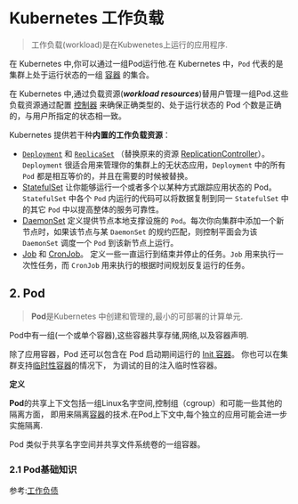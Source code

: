 # Kubernetes 工作负载

> 工作负载(workload)是在Kubwenetes上运行的应用程序.

在 Kubernetes 中,你可以通过一组Pod运行他.在 Kubernetes 中，`Pod` 代表的是集群上处于运行状态的一组 [容器](https://kubernetes.io/zh-cn/docs/concepts/overview/what-is-kubernetes/#why-containers) 的集合。

在 Kubernetes 中,通过负载资源(***workload resources***)替用户管理一组Pod.这些负载资源通过配置 [控制器](https://kubernetes.io/zh-cn/docs/concepts/architecture/controller/) 来确保正确类型的、处于运行状态的 Pod 个数是正确的，与用户所指定的状态相一致。

Kubernetes 提供若干种**内置的工作负载资源**：

- [`Deployment`](https://kubernetes.io/zh-cn/docs/concepts/workloads/controllers/deployment/) 和 [`ReplicaSet`](https://kubernetes.io/zh-cn/docs/concepts/workloads/controllers/replicaset/) （替换原来的资源 [ReplicationController](https://kubernetes.io/zh-cn/docs/reference/glossary/?all=true#term-replication-controller)）。`Deployment` 很适合用来管理你的集群上的无状态应用，`Deployment` 中的所有 `Pod` 都是相互等价的，并且在需要的时候被替换。
- [StatefulSet](https://kubernetes.io/zh-cn/docs/concepts/workloads/controllers/statefulset/) 让你能够运行一个或者多个以某种方式跟踪应用状态的 Pod。`StatefulSet` 中各个 `Pod` 内运行的代码可以将数据复制到同一 `StatefulSet` 中的其它 `Pod` 中以提高整体的服务可靠性。
- [DaemonSet](https://kubernetes.io/zh-cn/docs/concepts/workloads/controllers/daemonset/) 定义提供节点本地支撑设施的 `Pod`。每次你向集群中添加一个新节点时，如果该节点与某 `DaemonSet` 的规约匹配，则控制平面会为该 `DaemonSet` 调度一个 `Pod` 到该新节点上运行。
- [Job](https://kubernetes.io/zh-cn/docs/concepts/workloads/controllers/job/) 和 [CronJob](https://kubernetes.io/zh-cn/docs/concepts/workloads/controllers/cron-jobs/)。 定义一些一直运行到结束并停止的任务。`Job` 用来执行一次性任务，而 `CronJob` 用来执行的根据时间规划反复运行的任务。

## 2. Pod

> **Pod**是Kubernetes 中创建和管理的,最小的可部署的计算单元.

Pod中有一组(一个或单个容器),这些容器共享存储,网络,以及容器声明.

除了应用容器，Pod 还可以包含在 Pod 启动期间运行的 [Init 容器](https://kubernetes.io/zh-cn/docs/concepts/workloads/pods/init-containers/)。 你也可以在集群支持[临时性容器](https://kubernetes.io/zh-cn/docs/concepts/workloads/pods/ephemeral-containers/)的情况下， 为调试的目的注入临时性容器。

**定义**

**Pod**的共享上下文包括一组Linux名字空间,控制组（cgroup）和可能一些其他的隔离方面， 即用来隔离[容器](https://kubernetes.io/zh-cn/docs/concepts/overview/what-is-kubernetes/#why-containers)的技术.在Pod上下文中,每个独立的应用可能会进一步实施隔离.

Pod 类似于共享名字空间并共享文件系统卷的一组容器。

### 2.1 Pod基础知识



































参考:[工作负债](https://kubernetes.io/zh-cn/docs/concepts/workloads/)